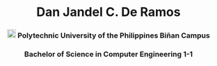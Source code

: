 <h1 align="center">Dan Jandel C. De Ramos</h1>
<h3 align="center"> <img src="https://i.pinimg.com/originals/6a/d3/9d/6ad39d276ee6d4ec30c1149558e02c20.png" width ="20" height ="20"> Polytechnic University of the Philippines Biñan Campus </h3>
<h3 align="center">Bachelor of Science in Computer Engineering 1-1</h3>
